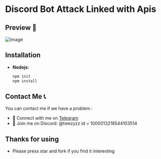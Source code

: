 # Discord Bot Attack Linked with Apis 

## Preview 👀
![Image](https://raw.githubusercontent.com/mich0a/discord-bot-ddos/main/fgfg.PN)
## Installation

- **Nodejs:**
  ```bash
  npm init
  npm install
  ```

## Contact Me 📞

You can contact me if we have a problem :

- 🚀 Connect with me on [Telegram](https://t.me/mich0a)
- 💬 Join me on Discord: @twezyzz id = 1000013218544103514

## Thanks for using

- Please press star and fork if you find it interesting
